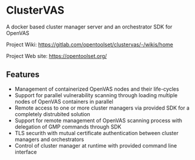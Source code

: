 # ClusterVAS

A docker based cluster manager server and an orchestrator SDK for OpenVAS

Project Wiki: https://gitlab.com/opentoolset/clustervas/-/wikis/home

Project Web site: https://opentoolset.org/

## Features
* Management of containerized OpenVAS nodes and their life-cycles
* Support for parallel vulnerability scanning through loading multiple nodes of OpenVAS containers in parallel
* Remote access to one or more cluster managers via provided SDK for a completely distrubited solution
* Support for remote management of OpenVAS scanning process with delegation of GMP commands through SDK
* TLS securith with mutual certificate authentication between cluster managers and orchestrators
* Control of cluster manager at runtime with provided command line interface

